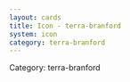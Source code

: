 ```yaml
---
layout: cards
title: Icon - terra-branford
system: icon
category: terra-branford
---
```

<div class="alert alert-secondary mb-4"><span class="i18n innerHTML-category">Category: </span><span class="i18n innerHTML-cat-terra-branford">terra-branford</span></div>
